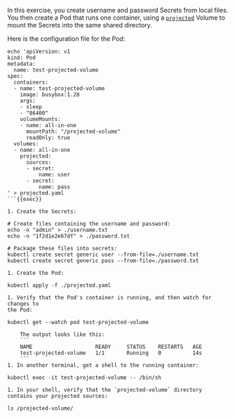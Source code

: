In this exercise, you create username and password Secrets from local files. You then create a Pod that runs one container, using a [`projected`](https://kubernetes.io/docs/concepts/storage/volumes/#projected) Volume to mount the Secrets into the same shared directory.

Here is the configuration file for the Pod:

```
echo 'apiVersion: v1
kind: Pod
metadata:
  name: test-projected-volume
spec:
  containers:
  - name: test-projected-volume
    image: busybox:1.28
    args:
    - sleep
    - "86400"
    volumeMounts:
    - name: all-in-one
      mountPath: "/projected-volume"
      readOnly: true
  volumes:
  - name: all-in-one
    projected:
      sources:
      - secret:
          name: user
      - secret:
          name: pass
' > projected.yaml
```{{exec}}

1. Create the Secrets:

```
    # Create files containing the username and password:
    echo -n "admin" > ./username.txt
    echo -n "1f2d1e2e67df" > ./password.txt

    # Package these files into secrets:
    kubectl create secret generic user --from-file=./username.txt
    kubectl create secret generic pass --from-file=./password.txt
```{{exec}}
1. Create the Pod:

```
    kubectl apply -f ./projected.yaml
```{{exec}}
1. Verify that the Pod's container is running, and then watch for changes to
the Pod:

```
    kubectl get --watch pod test-projected-volume
```{{exec}}
    The output looks like this:
    ```
    NAME                    READY     STATUS    RESTARTS   AGE
    test-projected-volume   1/1       Running   0          14s
    ```
1. In another terminal, get a shell to the running container:

```
    kubectl exec -it test-projected-volume -- /bin/sh
```{{exec}}
1. In your shell, verify that the `projected-volume` directory contains your projected sources:

```
    ls /projected-volume/
```{{exec}}

